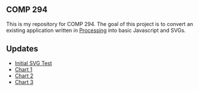 ## COMP 294

This is my repository for COMP 294. The goal of this project is to convert an existing application written in [Processing](https://processing.org/) into basic Javascript and SVGs.

## Updates

- [Initial SVG Test]()
- [Chart 1]()
- [Chart 2]()
- [Chart 3]()
